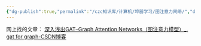 ```yaml
---
{"dg-publish":true,"permalink":"/czc知识库/计算机/坤器学习/图注意力网络/","dgPassFrontmatter":true,"created":"2024-08-13T15:52:44.582+08:00","updated":"2024-12-08T12:21:39.550+08:00"}
---
```



网上找的文章：
[深入浅出GAT–Graph Attention Networks（图注意力模型）\_, gat for graph-CSDN博客](https://blog.csdn.net/xiao_muyu/article/details/121762806)
